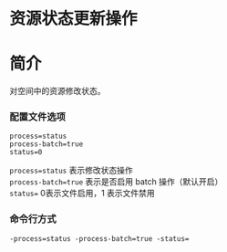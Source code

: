 # 资源状态更新操作

# 简介
对空间中的资源修改状态。

### 配置文件选项
```
process=status
process-batch=true
status=0
```
`process=status` 表示修改状态操作  
`process-batch=true` 表示是否启用 batch 操作（默认开启）  
`status=` 0表示文件启用，1 表示文件禁用  

### 命令行方式
```
-process=status -process-batch=true -status=  
```
